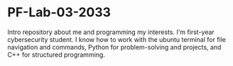# PF-Lab-03-2033
Intro repository about me and programming my interests.
I'm first-year cybersecurity student. I know how to work with the ubuntu terminal for file navigation and commands, Python for problem-solving and projects, and C++ for structured programming.
